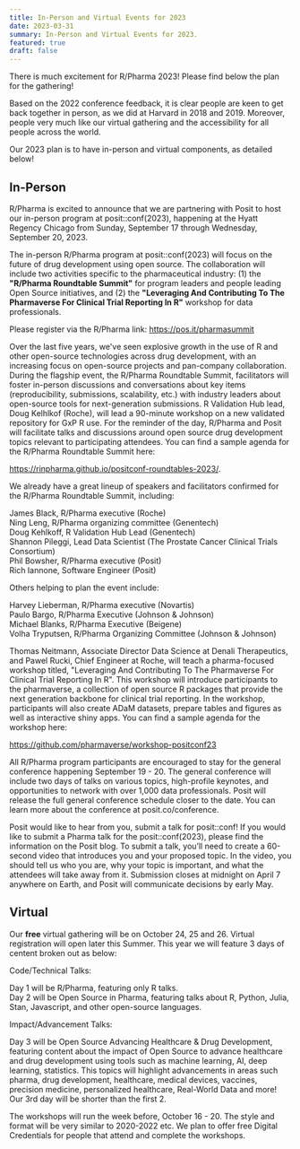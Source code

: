 ```yaml
---
title: In-Person and Virtual Events for 2023
date: 2023-03-31
summary: In-Person and Virtual Events for 2023.
featured: true
draft: false
---
```


There is much excitement for R/Pharma 2023! Please find below the plan for the gathering!

Based on the 2022 conference feedback, it is clear people are keen to get back together in person, as we did at Harvard in 2018 and 2019. Moreover, people very much like our virtual gathering and the accessibility for all people across the world.  

Our 2023 plan is to have in-person and virtual components, as detailed below!

## In-Person

R/Pharma is excited to announce that we are partnering with Posit to host our in-person program at posit::conf(2023), happening at the Hyatt Regency Chicago from Sunday, September 17 through Wednesday, September 20, 2023.

The in-person R/Pharma program at posit::conf(2023) will focus on the future of drug development using open source. The collaboration will include two activities specific to the pharmaceutical industry: (1) the **"R/Pharma Roundtable Summit"** for program leaders and people leading Open Source initiatives, and (2) the **"Leveraging And Contributing To The Pharmaverse For Clinical Trial Reporting In R"** workshop for data professionals.

Please register via the R/Pharma link: https://pos.it/pharmasummit

Over the last five years, we've seen explosive growth in the use of R and other open-source technologies across drug development, with an increasing focus on open-source projects and pan-company collaboration. During the flagship event, the R/Pharma Roundtable Summit, facilitators will foster in-person discussions and conversations about key items (reproducibility, submissions, scalability, etc.) with industry leaders about open-source tools for next-generation submissions. R Validation Hub lead, Doug Kelhlkof (Roche), will lead a 90-minute workshop on a new validated repository for GxP R use. For the reminder of the day, R/Pharma and Posit will facilitate talks and discussions around open source drug development topics relevant to participating attendees. You can find a sample agenda for the R/Pharma Roundtable Summit here: 

https://rinpharma.github.io/positconf-roundtables-2023/. 

We already have a great lineup of speakers and facilitators confirmed for the R/Pharma Roundtable Summit, including:  

James Black, R/Pharma executive (Roche)  
Ning Leng, R/Pharma organizing committee (Genentech)  
Doug Kehlkoff, R Validation Hub Lead (Genentech)  
Shannon Pileggi, Lead Data Scientist (The Prostate Cancer Clinical Trials Consortium)  
Phil Bowsher, R/Pharma executive (Posit)  
Rich Iannone, Software Engineer (Posit)
 
Others helping to plan the event include:

Harvey Lieberman, R/Pharma executive (Novartis)  
Paulo Bargo, R/Pharma Executive (Johnson & Johnson)  
Michael Blanks, R/Pharma Executive (Beigene)  
Volha Tryputsen, R/Pharma Organizing Committee (Johnson & Johnson)  

Thomas Neitmann, Associate Director Data Science at Denali Therapeutics, and Pawel Rucki, Chief Engineer at Roche, will teach a pharma-focused workshop titled, "Leveraging And Contributing To The Pharmaverse For Clinical Trial Reporting In R". This workshop will introduce participants to the pharmaverse, a collection of open source R packages that provide the next generation backbone for clinical trial reporting. In the workshop, participants will also create ADaM datasets, prepare tables and figures as well as interactive shiny apps.  You can find a sample agenda for the workshop here: 

https://github.com/pharmaverse/workshop-positconf23

All R/Pharma program participants are encouraged to stay for the general conference happening September 19 - 20. The general conference will include two days of talks on various topics, high-profile keynotes, and opportunities to network with over 1,000 data professionals. Posit will release the full general conference schedule closer to the date. You can learn more about the conference at posit.co/conference.

Posit would like to hear from you, submit a talk for posit::conf! If you would like to submit a Pharma talk for the posit::conf(2023), please find the information on the Posit blog. To submit a talk, you’ll need to create a 60-second video that introduces you and your proposed topic. In the video, you should tell us who you are, why your topic is important, and what the attendees will take away from it. Submission closes at midnight on April 7 anywhere on Earth, and Posit will communicate decisions by early May.

## Virtual

Our **free** virtual gathering will be on October 24, 25 and 26. Virtual registration will open later this Summer. This year we will feature 3 days of centent broken out as below:

Code/Technical Talks:

Day 1 will be R/Pharma, featuring only R talks.  
Day 2 will be Open Source in Pharma, featuring talks about R, Python, Julia, Stan, Javascript, and other open-source languages.

Impact/Advancement Talks:

Day 3 will be Open Source Advancing Healthcare & Drug Development, featuring content about the impact of Open Source to advance healthcare and drug development using tools such as machine learning, AI, deep learning, statistics. This topics will highlight advancements in areas such pharma, drug development, healthcare, medical devices, vaccines, precision medicine, personalized healthcare, Real-World Data and more! Our 3rd day will be shorter than the first 2.

The workshops will run the week before, October 16 - 20. The style and format will be very similar to 2020-2022 etc. We plan to offer free Digital Credentials for people that attend and complete the workshops.

